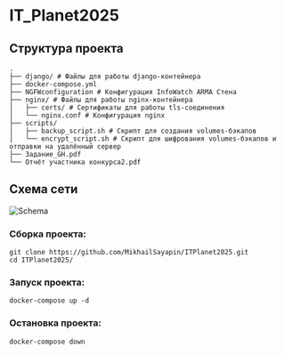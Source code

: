 # IT_Planet2025
## Структура проекта
```
.
├── django/ # Файлы для работы django-контейнера
├── docker-compose.yml
├── NGFWconfiguration # Конфигурация InfoWatch ARMA Стена
├── nginx/ # Файлы для работы nginx-контейнера
│   ├── certs/ # Сертификаты для работы tls-соединения
│   └── nginx.conf # Конфигурация nginx
├── scripts/ 
│   ├── backup_script.sh # Скрипт для создания volumes-бэкапов
│   └── encrypt_script.sh # Скрипт для шифрования volumes-бэкапов и отправки на удалённый сервер
├── Задание_GH.pdf
└── Отчёт участника конкурса2.pdf
```
## Схема сети
![Schema](https://github.com/user-attachments/assets/5053da37-a82a-4954-8448-5117aa38e4b2)
### Сборка проекта:
```
git clone https://github.com/MikhailSayapin/ITPlanet2025.git
cd ITPlanet2025/
```
### Запуск проекта:
`docker-compose up -d`
### Остановка проекта:
`docker-compose down`
